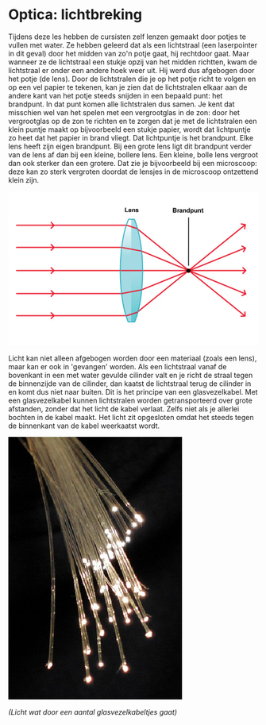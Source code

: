 # Optica: lichtbreking
Tijdens deze les hebben de cursisten zelf lenzen gemaakt door potjes te vullen met water. Ze hebben geleerd dat als een lichtstraal (een laserpointer in dit geval) door het midden van zo'n potje gaat, hij rechtdoor gaat. Maar wanneer ze de lichtstraal een stukje opzij van het midden richtten, kwam de lichtstraal er onder een andere hoek weer uit. Hij werd dus afgebogen door het potje (de lens). Door de lichtstralen die je op het potje richt te volgen en op een vel papier te tekenen, kan je zien dat de lichtstralen elkaar aan de andere kant van het potje steeds snijden in een bepaald punt: het brandpunt. In dat punt komen alle lichtstralen dus samen. Je kent dat misschien wel van het spelen met een vergrootglas in de zon: door het vergrootglas op de zon te richten en te zorgen dat je met de lichtstralen een klein puntje maakt op bijvoorbeeld een stukje papier, wordt dat lichtpuntje zo heet dat het papier in brand vliegt. Dat lichtpuntje is het brandpunt. Elke lens heeft zijn eigen brandpunt. Bij een grote lens ligt dit brandpunt verder van de lens af dan bij een kleine, bollere lens. Een kleine, bolle lens vergroot dan ook sterker dan een grotere. Dat zie je bijvoorbeeld bij een microscoop: deze kan zo sterk vergroten doordat de lensjes in de microscoop ontzettend klein zijn.

![lens](lens.png)

Licht kan niet alleen afgebogen worden door een materiaal (zoals een lens), maar kan er ook in 'gevangen' worden. Als een lichtstraal vanaf de bovenkant in een met water gevulde cilinder valt en je richt de straal tegen de binnenzijde van de cilinder, dan kaatst de lichtstraal terug de cilinder in en komt dus niet naar buiten. Dit is het principe van een glasvezelkabel. Met een glasvezelkabel kunnen lichtstralen worden getransporteerd over grote afstanden, zonder dat het licht de kabel verlaat. Zelfs niet als je allerlei bochten in de kabel maakt. Het licht zit opgesloten omdat het steeds tegen de binnenkant van de kabel weerkaatst wordt.

![glasvezel](glasvezel.jpg)

*(Licht wat door een aantal glasvezelkabeltjes gaat)*
